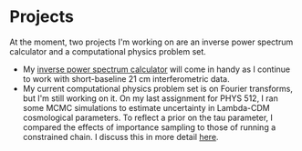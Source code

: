 # Projects

At the moment, two projects I'm working on are an inverse power spectrum calculator and a computational physics problem set.

- My [inverse power spectrum calculator](./python_project/ips.ipynb) will come in handy as I continue to work with short-baseline 21 cm interferometric data.
- My current computational physics problem set is on Fourier transforms, but I'm still working on it. On my last assignment for PHYS 512, I ran some MCMC simulations to estimate uncertainty in Lambda-CDM cosmological parameters. To reflect a prior on the tau parameter, I compared the effects of importance sampling to those of running a constrained chain. I discuss this in more detail [here](./data_project/index.md).